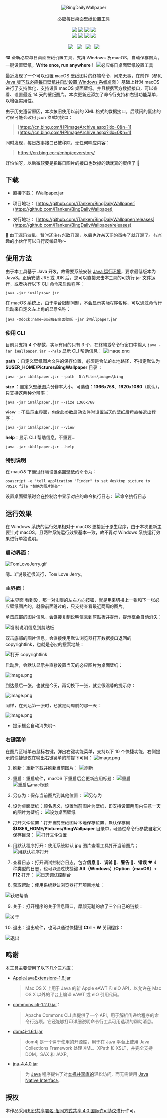 <p align = "center">
<img alt="BingDailyWallpaper" src="https://avatars3.githubusercontent.com/u/23544702?s=128&v=1">
<br><br>
必应每日桌面壁纸设置工具
<br><br>
<a title="Code Size" target="_blank" href="https://github.com/iTanken/BingDailyWallpaper"><img src="https://img.shields.io/github/languages/code-size/iTanken/BingDailyWallpaper.svg?style=flat-square"></a>
<a href="https://github.com/iTanken/BingDailyWallpaper/releases"><img src="https://img.shields.io/github/downloads/iTanken/BingDailyWallpaper/total.svg?style=flat-square"></a>
<a title="Releases" target="_blank" href="https://github.com/iTanken/BingDailyWallpaper/releases"><img src="https://img.shields.io/github/release/iTanken/BingDailyWallpaper.svg?style=flat-square"></a>
<a title="Release Date" target="_blank" href="https://github.com/iTanken/BingDailyWallpaper/releases"><img src="https://img.shields.io/github/release-date/iTanken/BingDailyWallpaper.svg?style=flat-square&color=99CCFF"></a>
<br>
<a title="GitHub Commits" target="_blank" href="https://github.com/iTanken/BingDailyWallpaper/commits/master"><img src="https://img.shields.io/github/commit-activity/m/iTanken/BingDailyWallpaper.svg?style=flat-square"></a>
<a title="Last Commit" target="_blank" href="https://github.com/iTanken/BingDailyWallpaper/commits/master"><img src="https://img.shields.io/github/last-commit/iTanken/BingDailyWallpaper.svg?style=flat-square&color=FF9900"></a>
<a title="GitHub Pull Requests" target="_blank" href="https://github.com/iTanken/BingDailyWallpaper/pulls"><img src="https://img.shields.io/github/issues-pr-closed/iTanken/BingDailyWallpaper.svg?style=flat-square&color=FF9966"></a>
<a title="Hits" target="_blank" href="https://github.com/b3log/hits"><img src="https://hits.b3log.org/iTanken/BingDailyWallpaper.svg"></a>
<br><br>
<a title="GitHub Watchers" target="_blank" href="https://github.com/iTanken/BingDailyWallpaper/watchers"><img src="https://img.shields.io/github/watchers/iTanken/BingDailyWallpaper.svg?label=Watchers&style=social"></a>&nbsp;&nbsp;
<a title="GitHub Stars" target="_blank" href="https://github.com/iTanken/BingDailyWallpaper/stargazers"><img src="https://img.shields.io/github/stars/iTanken/BingDailyWallpaper.svg?label=Stars&style=social"></a>&nbsp;&nbsp;
<a title="GitHub Forks" target="_blank" href="https://github.com/iTanken/BingDailyWallpaper/network/members"><img src="https://img.shields.io/github/forks/iTanken/BingDailyWallpaper.svg?label=Forks&style=social"></a>&nbsp;&nbsp;
<a title="Author GitHub Followers" target="_blank" href="https://github.com/iTanken"><img src="https://img.shields.io/github/followers/iTanken.svg?label=Followers&style=social"></a>
</p>

🖼 全新必应每日桌面壁纸设置工具，支持 Windows 及 macOS。自动保存图片，一键设置壁纸。**Write once, run anywhere！**
![必应每日桌面壁纸设置工具](https://user-images.githubusercontent.com/23544702/59973479-066dad80-95d3-11e9-8602-5f58efd27d4c.png)

最近发现了一个可以设置 macOS 壁纸图片的终端命令，闲来无事，在前作（参见 [Java 版下载必应每日壁纸并自动设置 Windows 系统桌面](https://zixizixi.cn/articles/2017/09/01/1504264675391.html) ）基础上针对 macOS 进行了支持优化，支持设置 macOS 桌面壁纸。并且根据官方数据接口，可以查看、设置最近 14 天的壁纸图片。本次更新还添加了命令行支持和右键功能菜单，以增强实用性。

由于历史遗留原因，本次依旧使用以前的 XML 格式的数据接口，后续闲的蛋疼的时候可能会改用 json 格式的接口：
> [https://cn.bing.com/HPImageArchive.aspx?idx=0&n=1](https://cn.bing.com/HPImageArchive.aspx?idx=0&n=1)

同时发现，每日故事接口已被移除，无任何响应内容：
> ~~https://cn.bing.com/cnhp/coverstory/~~

好怕怕呀，以后微软要是把每日图片的接口也砍掉的话就真的蛋疼了 🤣

## 下载
* 直接下载： [iWallpaper.jar](https://img.hacpai.com/file/2019/06/iWallpaper-4b7e0443.jar)

* 项目地址： [https://github.com/iTanken/BingDailyWallpaper](https://github.com/iTanken/BingDailyWallpaper)

* 发行地址： [https://github.com/iTanken/BingDailyWallpaper/releases](https://github.com/iTanken/BingDailyWallpaper/releases)

🤔 由于源码较乱，暂时还没有兴致开源，以后也许某天闲的蛋疼了就开源了。有兴趣的小伙伴可以自行反编译哟～

## 使用方法
由于本工具基于 Java 开发，故需要系统安装 [Java 运行环境](https://www.java.com/en/download/)，要求最低版本为 Java8。正确安装 JRE 或 JDK 后，您可以直接双击本工具的可执行 jar 文件运行，或者执行以下 CLI 命令来启动程序：
```
java -jar iWallpaper.jar
```
在 macOS 系统上，由于平台限制问题，不会显示实际程序名称，可以通过命令行启动来自定义左上角的显示名称：
```
java -Xdock:name=必应每日桌面壁纸 -jar iWallpaper.jar
```

### 使用 CLI
目前只支持 4 个参数，实际有用的只有 3 个，在终端或命令行窗口中输入 `java -jar iWallpaper.jar --help` 显示 CLI 帮助信息：
![image.png](https://img.hacpai.com/file/2019/06/image-de2bf8fe.png)

**path** ：自定义壁纸图片文件的保存位置，必须是合法的本地路径，不指定默认为 **$USER_HOME/Pictures/BingWallpaper** 目录 ：
```
java -jar iWallpaper.jar --path  D:\Files\images\bing
```

**size** ：自定义壁纸图片分辨率大小，可选值：**1366x768**、**1920x1080**（默认），只支持这两种分辨率：
```
java -jar iWallpaper.jar --size 1366x768
```

**view** ：不显示主界面，包含此参数启动软件时设置当天的壁纸后将直接退出程序：
```
java -jar iWallpaper.jar --view
```

**help**：显示 CLI 帮助信息，不重要...
```
java -jar iWallpaper.jar --help
```

### 特别说明
在 macOS 下通过终端设置桌面壁纸的命令为：
```
osascript -e 'tell application "Finder" to set desktop picture to POSIX file "替换为图片路径"'
```
设置桌面壁纸时会在控制台中显示对应的命令执行日志：
![命令执行日志](https://img.hacpai.com/file/2019/06/image-39afae7b.png)

## 运行效果
在 Windows 系统的运行效果相对于 macOS 更接近于原生程序，由于本次更新主要针对 macOS，且两种系统运行效果基本一致，故不再对 Windows 系统运行效果进行单独说明。

### 启动界面：
![TomLoveJerry.gif](https://img.hacpai.com/file/2019/06/TomLoveJerry-57225131.gif)

嗯...听说最近很流行，Tom Love Jerry。

### 主界面：
![主界面](https://img.hacpai.com/file/2019/06/image-f5e731ab.png)
看到没，那一对扎眼的左右方向按钮，就是用来切换上一张和下一张必应壁纸图片的，就像前面说过的，只支持查看最近两周的图片。

单击底部的图片信息，会直接复制说明信息到剪贴板并提示，提示框会自动消失：

![复制说明信息到剪贴板](https://img.hacpai.com/file/2019/06/7-c1844330.gif)

双击底部的图片信息，会直接使用默认浏览器打开数据接口返回的 copyrightlink，也就是必应的搜索地址：

![打开 copyrightlink](https://img.hacpai.com/file/2019/06/8-11eafeb3.gif)


启动后，会默认显示并直接设置当天的必应图片为桌面壁纸：

![image.png](https://img.hacpai.com/file/2019/06/image-2b2a3a5a.png)

到达最后一张，也就是今天，再切换下一张，就会很温馨的提示你：

![image.png](https://img.hacpai.com/file/2019/06/image-8b708e00.png)

同样，在到达第一张时，也就是两周前的那一天：

![image.png](https://img.hacpai.com/file/2019/06/image-516b6fa0.png)

* 提示框会自动消失哟～

### 右键菜单
在图片区域单击鼠标右键，弹出右键功能菜单，支持以下 10 个快捷功能，右侧提示的快捷键仅在唤出右键菜单的前提下可用：
![image.png](https://img.hacpai.com/file/2019/06/image-792b4bac.png)

1. 刷新：重新下载并刷新当前图片：
![刷新](https://img.hacpai.com/file/2019/06/admin1-6f6d6e45.gif)

2. 重启：重启软件，macOS 下重启后会更新应用标题：
![重启](https://img.hacpai.com/file/2019/06/admin2-ba7fd4cf.gif)
![重启后mac标题](https://img.hacpai.com/file/2019/06/image-19e0f2ad.png)

3. 另存为：保存当前图片到其他位置：
![另存为](https://img.hacpai.com/file/2019/06/image-03e94440.png)

4. 设为桌面壁纸：顾名思义，设置当前图片为壁纸，即支持设置两周内任意一天的图片为壁纸：
![设为桌面壁纸](https://img.hacpai.com/file/2019/06/admin3-9c724156.gif)

5. 打开文件位置：打开当前壁纸图片本地保存位置，默认保存到 **$USER_HOME/Pictures/BingWallpaper** 目录中，可通过命令行参数自定义保存目录：
![打开文件位置](https://img.hacpai.com/file/2019/06/4-147556b8.gif)

6. 用默认程序打开：使用系统默认 jpg 图片查看工具打开当前图片；
![用默认程序打开](https://img.hacpai.com/file/2019/06/5-478a7e1d.gif)

7. 查看日志：打开调试控制台日志，包含**信息** 💚、**调试** 💙、**警告** 💛、**错误** ❤️ 4 种类型的日志，也可以通过快捷键 **Alt（Windows）/Option（macOS）+ F12** 打开：
![日志调试控制台](https://img.hacpai.com/file/2019/06/image-384672e2.png)

8. 获取帮助：使用系统默认浏览器打开项目地址：

![获取帮助](https://img.hacpai.com/file/2019/06/6-9d035918.gif)

9. 关于：打开程序的关于信息窗口，厚颜无耻的放了三个自己的链接：

![关于](https://img.hacpai.com/file/2019/06/image-7fcf4b15.png)

10. 退出：退出软件，也可以通过快捷键 **Ctrl + W** 关闭程序：

![退出](https://img.hacpai.com/file/2019/06/image-2f4e7011.png)

## 鸣谢

本工具主要使用了以下几个三方库：

* [AppleJavaExtensions-1.6.jar](https://repo1.maven.org/maven2/com/apple/AppleJavaExtensions/)
	>  Mac OS X 上用于 Java 的新 Apple eAWT 和 eIO API，以允许在 Mac OS X 以外的平台上编译 eAWT 或 eIO 引用代码。

* [commons.cli-1.2.0.jar](https://repo1.maven.org/maven2/commons-cli/commons-cli/)：
	> Apache Commons CLI 库提供了一个 API，用于解析传递给程序的命令行选项。它还能够打印详细说明命令行工具可用选项的帮助消息。

* [dom4j-1.6.1.jar](https://repo1.maven.org/maven2/dom4j/dom4j/)
	> dom4j 是一个易于使用的开源库，用于在 Java 平台上使用 Java Collections Framework 处理 XML、XPath 和 XSLT，并完全支持 DOM，SAX 和 JAXP。

* [jna-4.4.0.jar](https://repo1.maven.org/maven2/com/sun/jna/jna/)
	> 为 [Java](https://en.wikipedia.org/wiki/Java_(software_platform) "Java（软件平台）") 程序提供了对[本机共享库的](https://en.wikipedia.org/wiki/Shared_library "共享库")轻松访问，而无需使用 [Java Native Interface](https://en.wikipedia.org/wiki/Java_Native_Interface "Java Native Interface")。

## 授权
本作品采用[知识共享署名-相同方式共享 4.0 国际许可协议](https://creativecommons.org/licenses/by-sa/4.0/deed.zh)进行许可。
